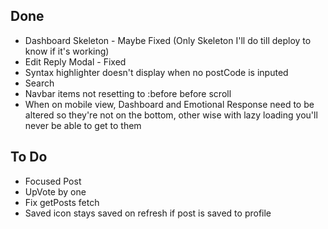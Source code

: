 ## Done

- Dashboard Skeleton - Maybe Fixed (Only Skeleton I'll do till deploy to know if it's working)
- Edit Reply Modal - Fixed
- Syntax highlighter doesn't display when no postCode is inputed
- Search
- Navbar items not resetting to :before before scroll
- When on mobile view, Dashboard and Emotional Response need to be altered so they're not on the bottom, other wise with lazy loading you'll never be able to get to them

## To Do

- Focused Post
- UpVote by one
- Fix getPosts fetch
- Saved icon stays saved on refresh if post is saved to profile
